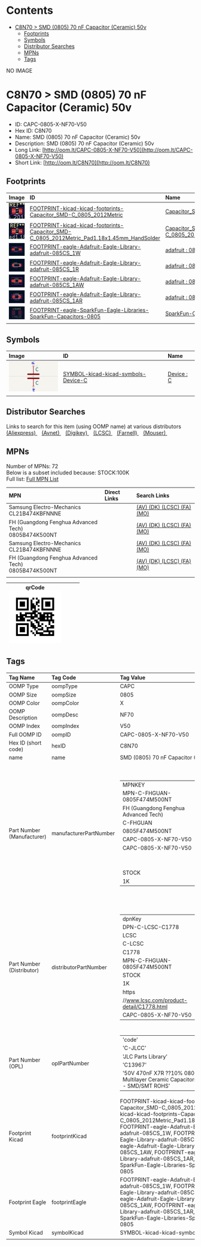 



Contents
========

* [C8N70 > SMD (0805) 70 nF Capacitor (Ceramic) 50v](#c8n70--smd-0805-70-nf-capacitor-ceramic-50v)
	* [Footprints](#footprints)
	* [Symbols](#symbols)
	* [Distributor Searches](#distributor-searches)
	* [MPNs](#mpns)
	* [Tags](#tags)
  
NO IMAGE  
# C8N70 > SMD (0805) 70 nF Capacitor (Ceramic) 50v

- ID: CAPC-0805-X-NF70-V50
- Hex ID: C8N70
- Name: SMD (0805) 70 nF Capacitor (Ceramic) 50v
- Description: SMD (0805) 70 nF Capacitor (Ceramic) 50v
- Long Link: [http://oom.lt/CAPC-0805-X-NF70-V50](http://oom.lt/CAPC-0805-X-NF70-V50)
- Short Link: [http://oom.lt/C8N70](http://oom.lt/C8N70)

## Footprints
  

|Image|ID|Name|
| :--- | :--- | :--- |
|[![](https://raw.githubusercontent.com/oomlout/oomlout_OOMP_eda_V2/main/FOOTPRINT/kicad/kicad-footprints/Capacitor_SMD/C_0805_2012Metric/image_140.png)](https://github.com/oomlout/oomlout_OOMP_eda_V2/tree/main/FOOTPRINT/kicad/kicad-footprints/Capacitor_SMD/C_0805_2012Metric/)|[FOOTPRINT-kicad-kicad-footprints-Capacitor_SMD-C_0805_2012Metric](https://github.com/oomlout/oomlout_OOMP_eda_V2/tree/main/FOOTPRINT/kicad/kicad-footprints/Capacitor_SMD/C_0805_2012Metric/)|[Capacitor_SMD : C_0805_2012Metric](https://github.com/oomlout/oomlout_OOMP_eda_V2/tree/main/FOOTPRINT/kicad/kicad-footprints/Capacitor_SMD/C_0805_2012Metric/)|
|[![](https://raw.githubusercontent.com/oomlout/oomlout_OOMP_eda_V2/main/FOOTPRINT/kicad/kicad-footprints/Capacitor_SMD/C_0805_2012Metric_Pad1.18x1.45mm_HandSolder/image_140.png)](https://github.com/oomlout/oomlout_OOMP_eda_V2/tree/main/FOOTPRINT/kicad/kicad-footprints/Capacitor_SMD/C_0805_2012Metric_Pad1.18x1.45mm_HandSolder/)|[FOOTPRINT-kicad-kicad-footprints-Capacitor_SMD-C_0805_2012Metric_Pad1.18x1.45mm_HandSolder](https://github.com/oomlout/oomlout_OOMP_eda_V2/tree/main/FOOTPRINT/kicad/kicad-footprints/Capacitor_SMD/C_0805_2012Metric_Pad1.18x1.45mm_HandSolder/)|[Capacitor_SMD : C_0805_2012Metric_Pad1.18x1.45mm_HandSolder](https://github.com/oomlout/oomlout_OOMP_eda_V2/tree/main/FOOTPRINT/kicad/kicad-footprints/Capacitor_SMD/C_0805_2012Metric_Pad1.18x1.45mm_HandSolder/)|
|[![](https://raw.githubusercontent.com/oomlout/oomlout_OOMP_eda_V2/main/FOOTPRINT/eagle/Adafruit-Eagle-Library/adafruit/085CS_1W/image_140.png)](https://github.com/oomlout/oomlout_OOMP_eda_V2/tree/main/FOOTPRINT/eagle/Adafruit-Eagle-Library/adafruit/085CS_1W/)|[FOOTPRINT-eagle-Adafruit-Eagle-Library-adafruit-085CS_1W](https://github.com/oomlout/oomlout_OOMP_eda_V2/tree/main/FOOTPRINT/eagle/Adafruit-Eagle-Library/adafruit/085CS_1W/)|[adafruit : 085CS_1W](https://github.com/oomlout/oomlout_OOMP_eda_V2/tree/main/FOOTPRINT/eagle/Adafruit-Eagle-Library/adafruit/085CS_1W/)|
|[![](https://raw.githubusercontent.com/oomlout/oomlout_OOMP_eda_V2/main/FOOTPRINT/eagle/Adafruit-Eagle-Library/adafruit/085CS_1R/image_140.png)](https://github.com/oomlout/oomlout_OOMP_eda_V2/tree/main/FOOTPRINT/eagle/Adafruit-Eagle-Library/adafruit/085CS_1R/)|[FOOTPRINT-eagle-Adafruit-Eagle-Library-adafruit-085CS_1R](https://github.com/oomlout/oomlout_OOMP_eda_V2/tree/main/FOOTPRINT/eagle/Adafruit-Eagle-Library/adafruit/085CS_1R/)|[adafruit : 085CS_1R](https://github.com/oomlout/oomlout_OOMP_eda_V2/tree/main/FOOTPRINT/eagle/Adafruit-Eagle-Library/adafruit/085CS_1R/)|
|[![](https://raw.githubusercontent.com/oomlout/oomlout_OOMP_eda_V2/main/FOOTPRINT/eagle/Adafruit-Eagle-Library/adafruit/085CS_1AW/image_140.png)](https://github.com/oomlout/oomlout_OOMP_eda_V2/tree/main/FOOTPRINT/eagle/Adafruit-Eagle-Library/adafruit/085CS_1AW/)|[FOOTPRINT-eagle-Adafruit-Eagle-Library-adafruit-085CS_1AW](https://github.com/oomlout/oomlout_OOMP_eda_V2/tree/main/FOOTPRINT/eagle/Adafruit-Eagle-Library/adafruit/085CS_1AW/)|[adafruit : 085CS_1AW](https://github.com/oomlout/oomlout_OOMP_eda_V2/tree/main/FOOTPRINT/eagle/Adafruit-Eagle-Library/adafruit/085CS_1AW/)|
|[![](https://raw.githubusercontent.com/oomlout/oomlout_OOMP_eda_V2/main/FOOTPRINT/eagle/Adafruit-Eagle-Library/adafruit/085CS_1AR/image_140.png)](https://github.com/oomlout/oomlout_OOMP_eda_V2/tree/main/FOOTPRINT/eagle/Adafruit-Eagle-Library/adafruit/085CS_1AR/)|[FOOTPRINT-eagle-Adafruit-Eagle-Library-adafruit-085CS_1AR](https://github.com/oomlout/oomlout_OOMP_eda_V2/tree/main/FOOTPRINT/eagle/Adafruit-Eagle-Library/adafruit/085CS_1AR/)|[adafruit : 085CS_1AR](https://github.com/oomlout/oomlout_OOMP_eda_V2/tree/main/FOOTPRINT/eagle/Adafruit-Eagle-Library/adafruit/085CS_1AR/)|
|[![](https://raw.githubusercontent.com/oomlout/oomlout_OOMP_eda_V2/main/FOOTPRINT/eagle/SparkFun-Eagle-Libraries/SparkFun-Capacitors/0805/image_140.png)](https://github.com/oomlout/oomlout_OOMP_eda_V2/tree/main/FOOTPRINT/eagle/SparkFun-Eagle-Libraries/SparkFun-Capacitors/0805/)|[FOOTPRINT-eagle-SparkFun-Eagle-Libraries-SparkFun-Capacitors-0805](https://github.com/oomlout/oomlout_OOMP_eda_V2/tree/main/FOOTPRINT/eagle/SparkFun-Eagle-Libraries/SparkFun-Capacitors/0805/)|[SparkFun-Capacitors : 0805](https://github.com/oomlout/oomlout_OOMP_eda_V2/tree/main/FOOTPRINT/eagle/SparkFun-Eagle-Libraries/SparkFun-Capacitors/0805/)|
||||

## Symbols
  

|Image|ID|Name|
| :--- | :--- | :--- |
|[![](https://raw.githubusercontent.com/oomlout/oomlout_OOMP_eda_V2/main/SYMBOL/kicad/kicad-symbols/Device/C/image_140.png)](https://github.com/oomlout/oomlout_OOMP_eda_V2/tree/main/SYMBOL/kicad/kicad-symbols/Device/C/)|[SYMBOL-kicad-kicad-symbols-Device-C](https://github.com/oomlout/oomlout_OOMP_eda_V2/tree/main/SYMBOL/kicad/kicad-symbols/Device/C/)|[Device : C](https://github.com/oomlout/oomlout_OOMP_eda_V2/tree/main/SYMBOL/kicad/kicad-symbols/Device/C/)|
||||

## Distributor Searches
  
Links to search for this item (using OOMP name) at various distributors  
[(Aliexpress) ](https://www.aliexpress.com/wholesale?SearchText=1117SMD+0805+70+nF+Capacitor+Ceramic+50v)&nbsp;&nbsp;&nbsp;[(Avnet) ](https://www.avnet.com/shop/us/search/SMD+0805+70+nF+Capacitor+Ceramic+50v)&nbsp;&nbsp;&nbsp;[(Digikey) ](https://www.digikey.co.uk/en/products/result?s=SMD+0805+70+nF+Capacitor+Ceramic+50v)&nbsp;&nbsp;&nbsp;[(LCSC) ](https://www.lcsc.com/search?q=SMD+0805+70+nF+Capacitor+Ceramic+50v)&nbsp;&nbsp;&nbsp;[(Farnell) ](https://uk.farnell.com/search?st=SMD+0805+70+nF+Capacitor+Ceramic+50v)&nbsp;&nbsp;&nbsp;[(Mouser) ](https://www.mouser.com/c/?q=SMD+0805+70+nF+Capacitor+Ceramic+50v)&nbsp;&nbsp;&nbsp;
## MPNs
  
Number of MPNs: 72<br>Below is a subset included because: STOCK:100K <br>Full list: [Full MPN List](MPNLIST.md)  

|MPN|Direct Links|Search Links|
| :--- | :--- | :--- |
|Samsung Electro-Mechanics<br>CL21B474KBFNNNE||[(AV) ](https://www.avnet.com/shop/us/search/CL21B474KBFNNNE)[(DK) ](https://www.digikey.co.uk/products/en?keywords=CL21B474KBFNNNE)[(LCSC) ](https://www.lcsc.com/search?q=CL21B474KBFNNNE)[(FA) ](https://uk.farnell.com/search?st=CL21B474KBFNNNE)[(MO) ](https://www.mouser.com/c/?q=CL21B474KBFNNNE)|
|FH (Guangdong Fenghua Advanced Tech)<br>0805B474K500NT||[(AV) ](https://www.avnet.com/shop/us/search/0805B474K500NT)[(DK) ](https://www.digikey.co.uk/products/en?keywords=0805B474K500NT)[(LCSC) ](https://www.lcsc.com/search?q=0805B474K500NT)[(FA) ](https://uk.farnell.com/search?st=0805B474K500NT)[(MO) ](https://www.mouser.com/c/?q=0805B474K500NT)|
|Samsung Electro-Mechanics<br>CL21B474KBFNNNE||[(AV) ](https://www.avnet.com/shop/us/search/CL21B474KBFNNNE)[(DK) ](https://www.digikey.co.uk/products/en?keywords=CL21B474KBFNNNE)[(LCSC) ](https://www.lcsc.com/search?q=CL21B474KBFNNNE)[(FA) ](https://uk.farnell.com/search?st=CL21B474KBFNNNE)[(MO) ](https://www.mouser.com/c/?q=CL21B474KBFNNNE)|
|FH (Guangdong Fenghua Advanced Tech)<br>0805B474K500NT||[(AV) ](https://www.avnet.com/shop/us/search/0805B474K500NT)[(DK) ](https://www.digikey.co.uk/products/en?keywords=0805B474K500NT)[(LCSC) ](https://www.lcsc.com/search?q=0805B474K500NT)[(FA) ](https://uk.farnell.com/search?st=0805B474K500NT)[(MO) ](https://www.mouser.com/c/?q=0805B474K500NT)|
||||
  

|qrCode<br>[![](https://raw.githubusercontent.com/oomlout/oomlout_OOMP_parts_V2/main/CAPC/0805/X/NF70/V50/qrCode_140.png)](https://github.com/oomlout/oomlout_OOMP_parts_V2/tree/main/CAPC/0805/X/NF70/V50/qrCode.png)||||
| :---: | :---: | :---: | :---: |

## Tags
  

|Tag Name|Tag Code|Tag Value|
| :--- | :--- | :--- |
|OOMP Type|oompType|CAPC|
|OOMP Size|oompSize|0805|
|OOMP Color|oompColor|X|
|OOMP Description|oompDesc|NF70|
|OOMP Index|oompIndex|V50|
|Full OOMP ID|oompID|CAPC-0805-X-NF70-V50|
|Hex ID (short code)|hexID|C8N70|
|name|name|SMD (0805) 70 nF Capacitor (Ceramic) 50v|
|Part Number (Manufacturer)|manufacturerPartNumber|<table><tr><td>MPNKEY</td></tr><tr><td> MPN-C-FHGUAN-0805F474M500NT</td><td> MANUFACTURER</td></tr><tr><td> FH (Guangdong Fenghua Advanced Tech)</td><td> MANUCODE</td></tr><tr><td> C-FHGUAN</td><td> MPN</td></tr><tr><td> 0805F474M500NT</td><td> OOMPIDPARTIAL</td></tr><tr><td> CAPC-0805-X-NF70-V50</td><td> OOMPID</td></tr><tr><td> CAPC-0805-X-NF70-V50</td><td> LINK</td></tr><tr><td> </td><td> DESCRIPTION</td></tr><tr><td> </td><td> TAGS</td></tr><tr><td> STOCK</td></tr><tr><td>1K</td></tr></table></td><td> <table><tr><td>MPNKEY</td></tr><tr><td> MPN-C-SAMSUN-CL21B474KBFNNNE</td><td> MANUFACTURER</td></tr><tr><td> Samsung Electro-Mechanics</td><td> MANUCODE</td></tr><tr><td> C-SAMSUN</td><td> MPN</td></tr><tr><td> CL21B474KBFNNNE</td><td> OOMPIDPARTIAL</td></tr><tr><td> CAPC-0805-X-NF70-V50</td><td> OOMPID</td></tr><tr><td> CAPC-0805-X-NF70-V50</td><td> LINK</td></tr><tr><td> </td><td> DESCRIPTION</td></tr><tr><td> </td><td> TAGS</td></tr><tr><td> STOCK</td></tr><tr><td>100K</td></tr></table></td><td> <table><tr><td>MPNKEY</td></tr><tr><td> MPN-C-FHGUAN-0805B474K500NT</td><td> MANUFACTURER</td></tr><tr><td> FH (Guangdong Fenghua Advanced Tech)</td><td> MANUCODE</td></tr><tr><td> C-FHGUAN</td><td> MPN</td></tr><tr><td> 0805B474K500NT</td><td> OOMPIDPARTIAL</td></tr><tr><td> CAPC-0805-X-NF70-V50</td><td> OOMPID</td></tr><tr><td> CAPC-0805-X-NF70-V50</td><td> LINK</td></tr><tr><td> </td><td> DESCRIPTION</td></tr><tr><td> </td><td> TAGS</td></tr><tr><td> STOCK</td></tr><tr><td>100K</td></tr></table></td><td> <table><tr><td>MPNKEY</td></tr><tr><td> MPN-C-MURATA-GRM21BR71H474KA88L</td><td> MANUFACTURER</td></tr><tr><td> Murata Electronics</td><td> MANUCODE</td></tr><tr><td> C-MURATA</td><td> MPN</td></tr><tr><td> GRM21BR71H474KA88L</td><td> OOMPIDPARTIAL</td></tr><tr><td> CAPC-0805-X-NF70-V50</td><td> OOMPID</td></tr><tr><td> CAPC-0805-X-NF70-V50</td><td> LINK</td></tr><tr><td> </td><td> DESCRIPTION</td></tr><tr><td> </td><td> TAGS</td></tr><tr><td> STOCK</td></tr><tr><td>1K</td></tr></table></td><td> <table><tr><td>MPNKEY</td></tr><tr><td> MPN-C-TAIYOY-UMK212BJ474KG-T</td><td> MANUFACTURER</td></tr><tr><td> Taiyo Yuden</td><td> MANUCODE</td></tr><tr><td> C-TAIYOY</td><td> MPN</td></tr><tr><td> UMK212BJ474KG-T</td><td> OOMPIDPARTIAL</td></tr><tr><td> CAPC-0805-X-NF70-V50</td><td> OOMPID</td></tr><tr><td> CAPC-0805-X-NF70-V50</td><td> LINK</td></tr><tr><td> </td><td> DESCRIPTION</td></tr><tr><td> </td><td> TAGS</td></tr><tr><td> STOCK</td></tr><tr><td>1K</td></tr></table></td><td> <table><tr><td>MPNKEY</td></tr><tr><td> MPN-C-YAGEO-CC0805KKX7R9BB474</td><td> MANUFACTURER</td></tr><tr><td> YAGEO</td><td> MANUCODE</td></tr><tr><td> C-YAGEO</td><td> MPN</td></tr><tr><td> CC0805KKX7R9BB474</td><td> OOMPIDPARTIAL</td></tr><tr><td> CAPC-0805-X-NF70-V50</td><td> OOMPID</td></tr><tr><td> CAPC-0805-X-NF70-V50</td><td> LINK</td></tr><tr><td> </td><td> DESCRIPTION</td></tr><tr><td> </td><td> TAGS</td></tr><tr><td> STOCK</td></tr><tr><td>10K</td></tr></table></td><td> <table><tr><td>MPNKEY</td></tr><tr><td> MPN-C-YAGEO-CC0805KKX7R9BB274</td><td> MANUFACTURER</td></tr><tr><td> YAGEO</td><td> MANUCODE</td></tr><tr><td> C-YAGEO</td><td> MPN</td></tr><tr><td> CC0805KKX7R9BB274</td><td> OOMPIDPARTIAL</td></tr><tr><td> CAPC-0805-X-NF70-V50</td><td> OOMPID</td></tr><tr><td> CAPC-0805-X-NF70-V50</td><td> LINK</td></tr><tr><td> </td><td> DESCRIPTION</td></tr><tr><td> </td><td> TAGS</td></tr><tr><td> </td></tr></table></td><td> <table><tr><td>MPNKEY</td></tr><tr><td> MPN-C-KEMET-C0805C474K5RACAUTO</td><td> MANUFACTURER</td></tr><tr><td> KEMET</td><td> MANUCODE</td></tr><tr><td> C-KEMET</td><td> MPN</td></tr><tr><td> C0805C474K5RACAUTO</td><td> OOMPIDPARTIAL</td></tr><tr><td> CAPC-0805-X-NF70-V50</td><td> OOMPID</td></tr><tr><td> CAPC-0805-X-NF70-V50</td><td> LINK</td></tr><tr><td> </td><td> DESCRIPTION</td></tr><tr><td> </td><td> TAGS</td></tr><tr><td> STOCK</td></tr><tr><td>1K</td></tr></table></td><td> <table><tr><td>MPNKEY</td></tr><tr><td> MPN-C-SAMSUN-CL21F474ZBFNNNE</td><td> MANUFACTURER</td></tr><tr><td> Samsung Electro-Mechanics</td><td> MANUCODE</td></tr><tr><td> C-SAMSUN</td><td> MPN</td></tr><tr><td> CL21F474ZBFNNNE</td><td> OOMPIDPARTIAL</td></tr><tr><td> CAPC-0805-X-NF70-V50</td><td> OOMPID</td></tr><tr><td> CAPC-0805-X-NF70-V50</td><td> LINK</td></tr><tr><td> </td><td> DESCRIPTION</td></tr><tr><td> </td><td> TAGS</td></tr><tr><td> </td></tr></table></td><td> <table><tr><td>MPNKEY</td></tr><tr><td> MPN-C-MURATA-GCM21BR71H474KA55L</td><td> MANUFACTURER</td></tr><tr><td> Murata Electronics</td><td> MANUCODE</td></tr><tr><td> C-MURATA</td><td> MPN</td></tr><tr><td> GCM21BR71H474KA55L</td><td> OOMPIDPARTIAL</td></tr><tr><td> CAPC-0805-X-NF70-V50</td><td> OOMPID</td></tr><tr><td> CAPC-0805-X-NF70-V50</td><td> LINK</td></tr><tr><td> </td><td> DESCRIPTION</td></tr><tr><td> </td><td> TAGS</td></tr><tr><td> STOCK</td></tr><tr><td>1K</td></tr></table></td><td> <table><tr><td>MPNKEY</td></tr><tr><td> MPN-C-MURATA-GCM21BR71H474MA55L</td><td> MANUFACTURER</td></tr><tr><td> Murata Electronics</td><td> MANUCODE</td></tr><tr><td> C-MURATA</td><td> MPN</td></tr><tr><td> GCM21BR71H474MA55L</td><td> OOMPIDPARTIAL</td></tr><tr><td> CAPC-0805-X-NF70-V50</td><td> OOMPID</td></tr><tr><td> CAPC-0805-X-NF70-V50</td><td> LINK</td></tr><tr><td> </td><td> DESCRIPTION</td></tr><tr><td> </td><td> TAGS</td></tr><tr><td> STOCK</td></tr><tr><td>1K</td></tr></table></td><td> <table><tr><td>MPNKEY</td></tr><tr><td> MPN-C-WALSIN-0805F474Z500CT</td><td> MANUFACTURER</td></tr><tr><td> Walsin Tech Corp</td><td> MANUCODE</td></tr><tr><td> C-WALSIN</td><td> MPN</td></tr><tr><td> 0805F474Z500CT</td><td> OOMPIDPARTIAL</td></tr><tr><td> CAPC-0805-X-NF70-V50</td><td> OOMPID</td></tr><tr><td> CAPC-0805-X-NF70-V50</td><td> LINK</td></tr><tr><td> </td><td> DESCRIPTION</td></tr><tr><td> </td><td> TAGS</td></tr><tr><td> STOCK</td></tr><tr><td>1K</td></tr></table></td><td> <table><tr><td>MPNKEY</td></tr><tr><td> MPN-C-YAGEO-CC0805ZRY5V9BB474</td><td> MANUFACTURER</td></tr><tr><td> YAGEO</td><td> MANUCODE</td></tr><tr><td> C-YAGEO</td><td> MPN</td></tr><tr><td> CC0805ZRY5V9BB474</td><td> OOMPIDPARTIAL</td></tr><tr><td> CAPC-0805-X-NF70-V50</td><td> OOMPID</td></tr><tr><td> CAPC-0805-X-NF70-V50</td><td> LINK</td></tr><tr><td> </td><td> DESCRIPTION</td></tr><tr><td> </td><td> TAGS</td></tr><tr><td> STOCK</td></tr><tr><td>1K</td></tr></table></td><td> <table><tr><td>MPNKEY</td></tr><tr><td> MPN-C-WALSIN-0805B474K500CT</td><td> MANUFACTURER</td></tr><tr><td> Walsin Tech Corp</td><td> MANUCODE</td></tr><tr><td> C-WALSIN</td><td> MPN</td></tr><tr><td> 0805B474K500CT</td><td> OOMPIDPARTIAL</td></tr><tr><td> CAPC-0805-X-NF70-V50</td><td> OOMPID</td></tr><tr><td> CAPC-0805-X-NF70-V50</td><td> LINK</td></tr><tr><td> </td><td> DESCRIPTION</td></tr><tr><td> </td><td> TAGS</td></tr><tr><td> STOCK</td></tr><tr><td>1K</td></tr></table></td><td> <table><tr><td>MPNKEY</td></tr><tr><td> MPN-C-IHHECH-C0805X474K050T</td><td> MANUFACTURER</td></tr><tr><td> IHHEC(HOLY STONE ENTERPRISE CO.</td><td> LTD)</td><td> MANUCODE</td></tr><tr><td> C-IHHECH</td><td> MPN</td></tr><tr><td> C0805X474K050T</td><td> OOMPIDPARTIAL</td></tr><tr><td> CAPC-0805-X-NF70-V50</td><td> OOMPID</td></tr><tr><td> CAPC-0805-X-NF70-V50</td><td> LINK</td></tr><tr><td> </td><td> DESCRIPTION</td></tr><tr><td> </td><td> TAGS</td></tr><tr><td> STOCK</td></tr><tr><td>1K</td></tr></table></td><td> <table><tr><td>MPNKEY</td></tr><tr><td> MPN-C-TDK-CGA4J3X7R1H474KT0Y0N</td><td> MANUFACTURER</td></tr><tr><td> TDK</td><td> MANUCODE</td></tr><tr><td> C-TDK</td><td> MPN</td></tr><tr><td> CGA4J3X7R1H474KT0Y0N</td><td> OOMPIDPARTIAL</td></tr><tr><td> CAPC-0805-X-NF70-V50</td><td> OOMPID</td></tr><tr><td> CAPC-0805-X-NF70-V50</td><td> LINK</td></tr><tr><td> </td><td> DESCRIPTION</td></tr><tr><td> </td><td> TAGS</td></tr><tr><td> </td></tr></table></td><td> <table><tr><td>MPNKEY</td></tr><tr><td> MPN-C-SAMSUN-CL21B474KBFVPNE</td><td> MANUFACTURER</td></tr><tr><td> Samsung Electro-Mechanics</td><td> MANUCODE</td></tr><tr><td> C-SAMSUN</td><td> MPN</td></tr><tr><td> CL21B474KBFVPNE</td><td> OOMPIDPARTIAL</td></tr><tr><td> CAPC-0805-X-NF70-V50</td><td> OOMPID</td></tr><tr><td> CAPC-0805-X-NF70-V50</td><td> LINK</td></tr><tr><td> </td><td> DESCRIPTION</td></tr><tr><td> </td><td> TAGS</td></tr><tr><td> STOCK</td></tr><tr><td>1K</td></tr></table></td><td> <table><tr><td>MPNKEY</td></tr><tr><td> MPN-C-CCTC-TCC0805X7R274K500DT</td><td> MANUFACTURER</td></tr><tr><td> CCTC</td><td> MANUCODE</td></tr><tr><td> C-CCTC</td><td> MPN</td></tr><tr><td> TCC0805X7R274K500DT</td><td> OOMPIDPARTIAL</td></tr><tr><td> CAPC-0805-X-NF70-V50</td><td> OOMPID</td></tr><tr><td> CAPC-0805-X-NF70-V50</td><td> LINK</td></tr><tr><td> </td><td> DESCRIPTION</td></tr><tr><td> </td><td> TAGS</td></tr><tr><td> </td></tr></table></td><td> <table><tr><td>MPNKEY</td></tr><tr><td> MPN-C-CCTC-TCC0805X7R474J500DT</td><td> MANUFACTURER</td></tr><tr><td> CCTC</td><td> MANUCODE</td></tr><tr><td> C-CCTC</td><td> MPN</td></tr><tr><td> TCC0805X7R474J500DT</td><td> OOMPIDPARTIAL</td></tr><tr><td> CAPC-0805-X-NF70-V50</td><td> OOMPID</td></tr><tr><td> CAPC-0805-X-NF70-V50</td><td> LINK</td></tr><tr><td> </td><td> DESCRIPTION</td></tr><tr><td> </td><td> TAGS</td></tr><tr><td> </td></tr></table></td><td> <table><tr><td>MPNKEY</td></tr><tr><td> MPN-C-CCTC-TCC0805X7R474J500FT</td><td> MANUFACTURER</td></tr><tr><td> CCTC</td><td> MANUCODE</td></tr><tr><td> C-CCTC</td><td> MPN</td></tr><tr><td> TCC0805X7R474J500FT</td><td> OOMPIDPARTIAL</td></tr><tr><td> CAPC-0805-X-NF70-V50</td><td> OOMPID</td></tr><tr><td> CAPC-0805-X-NF70-V50</td><td> LINK</td></tr><tr><td> </td><td> DESCRIPTION</td></tr><tr><td> </td><td> TAGS</td></tr><tr><td> </td></tr></table></td><td> <table><tr><td>MPNKEY</td></tr><tr><td> MPN-C-CCTC-TCC0805X7R474K500DT</td><td> MANUFACTURER</td></tr><tr><td> CCTC</td><td> MANUCODE</td></tr><tr><td> C-CCTC</td><td> MPN</td></tr><tr><td> TCC0805X7R474K500DT</td><td> OOMPIDPARTIAL</td></tr><tr><td> CAPC-0805-X-NF70-V50</td><td> OOMPID</td></tr><tr><td> CAPC-0805-X-NF70-V50</td><td> LINK</td></tr><tr><td> </td><td> DESCRIPTION</td></tr><tr><td> </td><td> TAGS</td></tr><tr><td> STOCK</td></tr><tr><td>1K</td></tr></table></td><td> <table><tr><td>MPNKEY</td></tr><tr><td> MPN-C-CCTC-TCC0805X7R474K500FT</td><td> MANUFACTURER</td></tr><tr><td> CCTC</td><td> MANUCODE</td></tr><tr><td> C-CCTC</td><td> MPN</td></tr><tr><td> TCC0805X7R474K500FT</td><td> OOMPIDPARTIAL</td></tr><tr><td> CAPC-0805-X-NF70-V50</td><td> OOMPID</td></tr><tr><td> CAPC-0805-X-NF70-V50</td><td> LINK</td></tr><tr><td> </td><td> DESCRIPTION</td></tr><tr><td> </td><td> TAGS</td></tr><tr><td> STOCK</td></tr><tr><td>1K</td></tr></table></td><td> <table><tr><td>MPNKEY</td></tr><tr><td> MPN-C-CCTC-TCC0805Y5V474M500DT</td><td> MANUFACTURER</td></tr><tr><td> CCTC</td><td> MANUCODE</td></tr><tr><td> C-CCTC</td><td> MPN</td></tr><tr><td> TCC0805Y5V474M500DT</td><td> OOMPIDPARTIAL</td></tr><tr><td> CAPC-0805-X-NF70-V50</td><td> OOMPID</td></tr><tr><td> CAPC-0805-X-NF70-V50</td><td> LINK</td></tr><tr><td> </td><td> DESCRIPTION</td></tr><tr><td> </td><td> TAGS</td></tr><tr><td> </td></tr></table></td><td> <table><tr><td>MPNKEY</td></tr><tr><td> MPN-C-SAMSUN-CL21B474KBF4PNE</td><td> MANUFACTURER</td></tr><tr><td> Samsung Electro-Mechanics</td><td> MANUCODE</td></tr><tr><td> C-SAMSUN</td><td> MPN</td></tr><tr><td> CL21B474KBF4PNE</td><td> OOMPIDPARTIAL</td></tr><tr><td> CAPC-0805-X-NF70-V50</td><td> OOMPID</td></tr><tr><td> CAPC-0805-X-NF70-V50</td><td> LINK</td></tr><tr><td> </td><td> DESCRIPTION</td></tr><tr><td> </td><td> TAGS</td></tr><tr><td> </td></tr></table></td><td> <table><tr><td>MPNKEY</td></tr><tr><td> MPN-C-TDK-CGA4J3X7R1H474KT0Y0S</td><td> MANUFACTURER</td></tr><tr><td> TDK</td><td> MANUCODE</td></tr><tr><td> C-TDK</td><td> MPN</td></tr><tr><td> CGA4J3X7R1H474KT0Y0S</td><td> OOMPIDPARTIAL</td></tr><tr><td> CAPC-0805-X-NF70-V50</td><td> OOMPID</td></tr><tr><td> CAPC-0805-X-NF70-V50</td><td> LINK</td></tr><tr><td> </td><td> DESCRIPTION</td></tr><tr><td> </td><td> TAGS</td></tr><tr><td> STOCK</td></tr><tr><td>1K</td></tr></table></td><td> <table><tr><td>MPNKEY</td></tr><tr><td> MPN-C-MURATA-GCJ21BR71H474KA12L</td><td> MANUFACTURER</td></tr><tr><td> Murata Electronics</td><td> MANUCODE</td></tr><tr><td> C-MURATA</td><td> MPN</td></tr><tr><td> GCJ21BR71H474KA12L</td><td> OOMPIDPARTIAL</td></tr><tr><td> CAPC-0805-X-NF70-V50</td><td> OOMPID</td></tr><tr><td> CAPC-0805-X-NF70-V50</td><td> LINK</td></tr><tr><td> </td><td> DESCRIPTION</td></tr><tr><td> </td><td> TAGS</td></tr><tr><td> </td></tr></table></td><td> <table><tr><td>MPNKEY</td></tr><tr><td> MPN-C-MURATA-GRM21BR71H474KA88K</td><td> MANUFACTURER</td></tr><tr><td> Murata Electronics</td><td> MANUCODE</td></tr><tr><td> C-MURATA</td><td> MPN</td></tr><tr><td> GRM21BR71H474KA88K</td><td> OOMPIDPARTIAL</td></tr><tr><td> CAPC-0805-X-NF70-V50</td><td> OOMPID</td></tr><tr><td> CAPC-0805-X-NF70-V50</td><td> LINK</td></tr><tr><td> </td><td> DESCRIPTION</td></tr><tr><td> </td><td> TAGS</td></tr><tr><td> </td></tr></table></td><td> <table><tr><td>MPNKEY</td></tr><tr><td> MPN-C-YAGEO-CC0805JKX7R9BB474</td><td> MANUFACTURER</td></tr><tr><td> YAGEO</td><td> MANUCODE</td></tr><tr><td> C-YAGEO</td><td> MPN</td></tr><tr><td> CC0805JKX7R9BB474</td><td> OOMPIDPARTIAL</td></tr><tr><td> CAPC-0805-X-NF70-V50</td><td> OOMPID</td></tr><tr><td> CAPC-0805-X-NF70-V50</td><td> LINK</td></tr><tr><td> </td><td> DESCRIPTION</td></tr><tr><td> </td><td> TAGS</td></tr><tr><td> STOCK</td></tr><tr><td>1K</td></tr></table></td><td> <table><tr><td>MPNKEY</td></tr><tr><td> MPN-C-PSAPRO-FN21X474K500EIG</td><td> MANUFACTURER</td></tr><tr><td> PSA(Prosperity Dielectrics)</td><td> MANUCODE</td></tr><tr><td> C-PSAPRO</td><td> MPN</td></tr><tr><td> FN21X474K500EIG</td><td> OOMPIDPARTIAL</td></tr><tr><td> CAPC-0805-X-NF70-V50</td><td> OOMPID</td></tr><tr><td> CAPC-0805-X-NF70-V50</td><td> LINK</td></tr><tr><td> </td><td> DESCRIPTION</td></tr><tr><td> </td><td> TAGS</td></tr><tr><td> </td></tr></table></td><td> <table><tr><td>MPNKEY</td></tr><tr><td> MPN-C-KYOCER-08055C474KAZ2A</td><td> MANUFACTURER</td></tr><tr><td> Kyocera AVX</td><td> MANUCODE</td></tr><tr><td> C-KYOCER</td><td> MPN</td></tr><tr><td> 08055C474KAZ2A</td><td> OOMPIDPARTIAL</td></tr><tr><td> CAPC-0805-X-NF70-V50</td><td> OOMPID</td></tr><tr><td> CAPC-0805-X-NF70-V50</td><td> LINK</td></tr><tr><td> </td><td> DESCRIPTION</td></tr><tr><td> </td><td> TAGS</td></tr><tr><td> </td></tr></table></td><td> <table><tr><td>MPNKEY</td></tr><tr><td> MPN-C-KEMET-C0805C474K5RACAUTO7210</td><td> MANUFACTURER</td></tr><tr><td> KEMET</td><td> MANUCODE</td></tr><tr><td> C-KEMET</td><td> MPN</td></tr><tr><td> C0805C474K5RACAUTO7210</td><td> OOMPIDPARTIAL</td></tr><tr><td> CAPC-0805-X-NF70-V50</td><td> OOMPID</td></tr><tr><td> CAPC-0805-X-NF70-V50</td><td> LINK</td></tr><tr><td> </td><td> DESCRIPTION</td></tr><tr><td> </td><td> TAGS</td></tr><tr><td> </td></tr></table></td><td> <table><tr><td>MPNKEY</td></tr><tr><td> MPN-C-TAIYOY-UMK212C7474KGHTE</td><td> MANUFACTURER</td></tr><tr><td> Taiyo Yuden</td><td> MANUCODE</td></tr><tr><td> C-TAIYOY</td><td> MPN</td></tr><tr><td> UMK212C7474KGHTE</td><td> OOMPIDPARTIAL</td></tr><tr><td> CAPC-0805-X-NF70-V50</td><td> OOMPID</td></tr><tr><td> CAPC-0805-X-NF70-V50</td><td> LINK</td></tr><tr><td> </td><td> DESCRIPTION</td></tr><tr><td> </td><td> TAGS</td></tr><tr><td> STOCK</td></tr><tr><td>1K</td></tr></table></td><td> <table><tr><td>MPNKEY</td></tr><tr><td> MPN-C-YAGEO-AC0805KKX7R9BB474</td><td> MANUFACTURER</td></tr><tr><td> YAGEO</td><td> MANUCODE</td></tr><tr><td> C-YAGEO</td><td> MPN</td></tr><tr><td> AC0805KKX7R9BB474</td><td> OOMPIDPARTIAL</td></tr><tr><td> CAPC-0805-X-NF70-V50</td><td> OOMPID</td></tr><tr><td> CAPC-0805-X-NF70-V50</td><td> LINK</td></tr><tr><td> </td><td> DESCRIPTION</td></tr><tr><td> </td><td> TAGS</td></tr><tr><td> </td></tr></table></td><td> <table><tr><td>MPNKEY</td></tr><tr><td> MPN-C-FHGUAN-0805B274K500NT</td><td> MANUFACTURER</td></tr><tr><td> FH (Guangdong Fenghua Advanced Tech)</td><td> MANUCODE</td></tr><tr><td> C-FHGUAN</td><td> MPN</td></tr><tr><td> 0805B274K500NT</td><td> OOMPIDPARTIAL</td></tr><tr><td> CAPC-0805-X-NF70-V50</td><td> OOMPID</td></tr><tr><td> CAPC-0805-X-NF70-V50</td><td> LINK</td></tr><tr><td> </td><td> DESCRIPTION</td></tr><tr><td> </td><td> TAGS</td></tr><tr><td> </td></tr></table></td><td> <table><tr><td>MPNKEY</td></tr><tr><td> MPN-C-KEMET-C0805C474K5REC7800</td><td> MANUFACTURER</td></tr><tr><td> KEMET</td><td> MANUCODE</td></tr><tr><td> C-KEMET</td><td> MPN</td></tr><tr><td> C0805C474K5REC7800</td><td> OOMPIDPARTIAL</td></tr><tr><td> CAPC-0805-X-NF70-V50</td><td> OOMPID</td></tr><tr><td> CAPC-0805-X-NF70-V50</td><td> LINK</td></tr><tr><td> </td><td> DESCRIPTION</td></tr><tr><td> </td><td> TAGS</td></tr><tr><td> </td></tr></table></td><td> <table><tr><td>MPNKEY</td></tr><tr><td> MPN-C-KEMET-C0805C474K5RALTU</td><td> MANUFACTURER</td></tr><tr><td> KEMET</td><td> MANUCODE</td></tr><tr><td> C-KEMET</td><td> MPN</td></tr><tr><td> C0805C474K5RALTU</td><td> OOMPIDPARTIAL</td></tr><tr><td> CAPC-0805-X-NF70-V50</td><td> OOMPID</td></tr><tr><td> CAPC-0805-X-NF70-V50</td><td> LINK</td></tr><tr><td> </td><td> DESCRIPTION</td></tr><tr><td> </td><td> TAGS</td></tr><tr><td> </td></tr></table></td><td> <table><tr><td>MPNKEY</td></tr><tr><td> MPN-C-FHGUAN-0805F474M500NT</td><td> MANUFACTURER</td></tr><tr><td> FH (Guangdong Fenghua Advanced Tech)</td><td> MANUCODE</td></tr><tr><td> C-FHGUAN</td><td> MPN</td></tr><tr><td> 0805F474M500NT</td><td> OOMPIDPARTIAL</td></tr><tr><td> CAPC-0805-X-NF70-V50</td><td> OOMPID</td></tr><tr><td> CAPC-0805-X-NF70-V50</td><td> LINK</td></tr><tr><td> </td><td> DESCRIPTION</td></tr><tr><td> </td><td> TAGS</td></tr><tr><td> STOCK</td></tr><tr><td>1K</td></tr></table></td><td> <table><tr><td>MPNKEY</td></tr><tr><td> MPN-C-SAMSUN-CL21B474KBFNNNE</td><td> MANUFACTURER</td></tr><tr><td> Samsung Electro-Mechanics</td><td> MANUCODE</td></tr><tr><td> C-SAMSUN</td><td> MPN</td></tr><tr><td> CL21B474KBFNNNE</td><td> OOMPIDPARTIAL</td></tr><tr><td> CAPC-0805-X-NF70-V50</td><td> OOMPID</td></tr><tr><td> CAPC-0805-X-NF70-V50</td><td> LINK</td></tr><tr><td> </td><td> DESCRIPTION</td></tr><tr><td> </td><td> TAGS</td></tr><tr><td> STOCK</td></tr><tr><td>100K</td></tr></table></td><td> <table><tr><td>MPNKEY</td></tr><tr><td> MPN-C-FHGUAN-0805B474K500NT</td><td> MANUFACTURER</td></tr><tr><td> FH (Guangdong Fenghua Advanced Tech)</td><td> MANUCODE</td></tr><tr><td> C-FHGUAN</td><td> MPN</td></tr><tr><td> 0805B474K500NT</td><td> OOMPIDPARTIAL</td></tr><tr><td> CAPC-0805-X-NF70-V50</td><td> OOMPID</td></tr><tr><td> CAPC-0805-X-NF70-V50</td><td> LINK</td></tr><tr><td> </td><td> DESCRIPTION</td></tr><tr><td> </td><td> TAGS</td></tr><tr><td> STOCK</td></tr><tr><td>100K</td></tr></table></td><td> <table><tr><td>MPNKEY</td></tr><tr><td> MPN-C-MURATA-GRM21BR71H474KA88L</td><td> MANUFACTURER</td></tr><tr><td> Murata Electronics</td><td> MANUCODE</td></tr><tr><td> C-MURATA</td><td> MPN</td></tr><tr><td> GRM21BR71H474KA88L</td><td> OOMPIDPARTIAL</td></tr><tr><td> CAPC-0805-X-NF70-V50</td><td> OOMPID</td></tr><tr><td> CAPC-0805-X-NF70-V50</td><td> LINK</td></tr><tr><td> </td><td> DESCRIPTION</td></tr><tr><td> </td><td> TAGS</td></tr><tr><td> STOCK</td></tr><tr><td>1K</td></tr></table></td><td> <table><tr><td>MPNKEY</td></tr><tr><td> MPN-C-TAIYOY-UMK212BJ474KG-T</td><td> MANUFACTURER</td></tr><tr><td> Taiyo Yuden</td><td> MANUCODE</td></tr><tr><td> C-TAIYOY</td><td> MPN</td></tr><tr><td> UMK212BJ474KG-T</td><td> OOMPIDPARTIAL</td></tr><tr><td> CAPC-0805-X-NF70-V50</td><td> OOMPID</td></tr><tr><td> CAPC-0805-X-NF70-V50</td><td> LINK</td></tr><tr><td> </td><td> DESCRIPTION</td></tr><tr><td> </td><td> TAGS</td></tr><tr><td> STOCK</td></tr><tr><td>1K</td></tr></table></td><td> <table><tr><td>MPNKEY</td></tr><tr><td> MPN-C-YAGEO-CC0805KKX7R9BB474</td><td> MANUFACTURER</td></tr><tr><td> YAGEO</td><td> MANUCODE</td></tr><tr><td> C-YAGEO</td><td> MPN</td></tr><tr><td> CC0805KKX7R9BB474</td><td> OOMPIDPARTIAL</td></tr><tr><td> CAPC-0805-X-NF70-V50</td><td> OOMPID</td></tr><tr><td> CAPC-0805-X-NF70-V50</td><td> LINK</td></tr><tr><td> </td><td> DESCRIPTION</td></tr><tr><td> </td><td> TAGS</td></tr><tr><td> STOCK</td></tr><tr><td>10K</td></tr></table></td><td> <table><tr><td>MPNKEY</td></tr><tr><td> MPN-C-YAGEO-CC0805KKX7R9BB274</td><td> MANUFACTURER</td></tr><tr><td> YAGEO</td><td> MANUCODE</td></tr><tr><td> C-YAGEO</td><td> MPN</td></tr><tr><td> CC0805KKX7R9BB274</td><td> OOMPIDPARTIAL</td></tr><tr><td> CAPC-0805-X-NF70-V50</td><td> OOMPID</td></tr><tr><td> CAPC-0805-X-NF70-V50</td><td> LINK</td></tr><tr><td> </td><td> DESCRIPTION</td></tr><tr><td> </td><td> TAGS</td></tr><tr><td> </td></tr></table></td><td> <table><tr><td>MPNKEY</td></tr><tr><td> MPN-C-KEMET-C0805C474K5RACAUTO</td><td> MANUFACTURER</td></tr><tr><td> KEMET</td><td> MANUCODE</td></tr><tr><td> C-KEMET</td><td> MPN</td></tr><tr><td> C0805C474K5RACAUTO</td><td> OOMPIDPARTIAL</td></tr><tr><td> CAPC-0805-X-NF70-V50</td><td> OOMPID</td></tr><tr><td> CAPC-0805-X-NF70-V50</td><td> LINK</td></tr><tr><td> </td><td> DESCRIPTION</td></tr><tr><td> </td><td> TAGS</td></tr><tr><td> STOCK</td></tr><tr><td>1K</td></tr></table></td><td> <table><tr><td>MPNKEY</td></tr><tr><td> MPN-C-SAMSUN-CL21F474ZBFNNNE</td><td> MANUFACTURER</td></tr><tr><td> Samsung Electro-Mechanics</td><td> MANUCODE</td></tr><tr><td> C-SAMSUN</td><td> MPN</td></tr><tr><td> CL21F474ZBFNNNE</td><td> OOMPIDPARTIAL</td></tr><tr><td> CAPC-0805-X-NF70-V50</td><td> OOMPID</td></tr><tr><td> CAPC-0805-X-NF70-V50</td><td> LINK</td></tr><tr><td> </td><td> DESCRIPTION</td></tr><tr><td> </td><td> TAGS</td></tr><tr><td> </td></tr></table></td><td> <table><tr><td>MPNKEY</td></tr><tr><td> MPN-C-MURATA-GCM21BR71H474KA55L</td><td> MANUFACTURER</td></tr><tr><td> Murata Electronics</td><td> MANUCODE</td></tr><tr><td> C-MURATA</td><td> MPN</td></tr><tr><td> GCM21BR71H474KA55L</td><td> OOMPIDPARTIAL</td></tr><tr><td> CAPC-0805-X-NF70-V50</td><td> OOMPID</td></tr><tr><td> CAPC-0805-X-NF70-V50</td><td> LINK</td></tr><tr><td> </td><td> DESCRIPTION</td></tr><tr><td> </td><td> TAGS</td></tr><tr><td> STOCK</td></tr><tr><td>1K</td></tr></table></td><td> <table><tr><td>MPNKEY</td></tr><tr><td> MPN-C-MURATA-GCM21BR71H474MA55L</td><td> MANUFACTURER</td></tr><tr><td> Murata Electronics</td><td> MANUCODE</td></tr><tr><td> C-MURATA</td><td> MPN</td></tr><tr><td> GCM21BR71H474MA55L</td><td> OOMPIDPARTIAL</td></tr><tr><td> CAPC-0805-X-NF70-V50</td><td> OOMPID</td></tr><tr><td> CAPC-0805-X-NF70-V50</td><td> LINK</td></tr><tr><td> </td><td> DESCRIPTION</td></tr><tr><td> </td><td> TAGS</td></tr><tr><td> STOCK</td></tr><tr><td>1K</td></tr></table></td><td> <table><tr><td>MPNKEY</td></tr><tr><td> MPN-C-WALSIN-0805F474Z500CT</td><td> MANUFACTURER</td></tr><tr><td> Walsin Tech Corp</td><td> MANUCODE</td></tr><tr><td> C-WALSIN</td><td> MPN</td></tr><tr><td> 0805F474Z500CT</td><td> OOMPIDPARTIAL</td></tr><tr><td> CAPC-0805-X-NF70-V50</td><td> OOMPID</td></tr><tr><td> CAPC-0805-X-NF70-V50</td><td> LINK</td></tr><tr><td> </td><td> DESCRIPTION</td></tr><tr><td> </td><td> TAGS</td></tr><tr><td> STOCK</td></tr><tr><td>1K</td></tr></table></td><td> <table><tr><td>MPNKEY</td></tr><tr><td> MPN-C-YAGEO-CC0805ZRY5V9BB474</td><td> MANUFACTURER</td></tr><tr><td> YAGEO</td><td> MANUCODE</td></tr><tr><td> C-YAGEO</td><td> MPN</td></tr><tr><td> CC0805ZRY5V9BB474</td><td> OOMPIDPARTIAL</td></tr><tr><td> CAPC-0805-X-NF70-V50</td><td> OOMPID</td></tr><tr><td> CAPC-0805-X-NF70-V50</td><td> LINK</td></tr><tr><td> </td><td> DESCRIPTION</td></tr><tr><td> </td><td> TAGS</td></tr><tr><td> STOCK</td></tr><tr><td>1K</td></tr></table></td><td> <table><tr><td>MPNKEY</td></tr><tr><td> MPN-C-WALSIN-0805B474K500CT</td><td> MANUFACTURER</td></tr><tr><td> Walsin Tech Corp</td><td> MANUCODE</td></tr><tr><td> C-WALSIN</td><td> MPN</td></tr><tr><td> 0805B474K500CT</td><td> OOMPIDPARTIAL</td></tr><tr><td> CAPC-0805-X-NF70-V50</td><td> OOMPID</td></tr><tr><td> CAPC-0805-X-NF70-V50</td><td> LINK</td></tr><tr><td> </td><td> DESCRIPTION</td></tr><tr><td> </td><td> TAGS</td></tr><tr><td> STOCK</td></tr><tr><td>1K</td></tr></table></td><td> <table><tr><td>MPNKEY</td></tr><tr><td> MPN-C-IHHECH-C0805X474K050T</td><td> MANUFACTURER</td></tr><tr><td> IHHEC(HOLY STONE ENTERPRISE CO.</td><td> LTD)</td><td> MANUCODE</td></tr><tr><td> C-IHHECH</td><td> MPN</td></tr><tr><td> C0805X474K050T</td><td> OOMPIDPARTIAL</td></tr><tr><td> CAPC-0805-X-NF70-V50</td><td> OOMPID</td></tr><tr><td> CAPC-0805-X-NF70-V50</td><td> LINK</td></tr><tr><td> </td><td> DESCRIPTION</td></tr><tr><td> </td><td> TAGS</td></tr><tr><td> STOCK</td></tr><tr><td>1K</td></tr></table></td><td> <table><tr><td>MPNKEY</td></tr><tr><td> MPN-C-TDK-CGA4J3X7R1H474KT0Y0N</td><td> MANUFACTURER</td></tr><tr><td> TDK</td><td> MANUCODE</td></tr><tr><td> C-TDK</td><td> MPN</td></tr><tr><td> CGA4J3X7R1H474KT0Y0N</td><td> OOMPIDPARTIAL</td></tr><tr><td> CAPC-0805-X-NF70-V50</td><td> OOMPID</td></tr><tr><td> CAPC-0805-X-NF70-V50</td><td> LINK</td></tr><tr><td> </td><td> DESCRIPTION</td></tr><tr><td> </td><td> TAGS</td></tr><tr><td> </td></tr></table></td><td> <table><tr><td>MPNKEY</td></tr><tr><td> MPN-C-SAMSUN-CL21B474KBFVPNE</td><td> MANUFACTURER</td></tr><tr><td> Samsung Electro-Mechanics</td><td> MANUCODE</td></tr><tr><td> C-SAMSUN</td><td> MPN</td></tr><tr><td> CL21B474KBFVPNE</td><td> OOMPIDPARTIAL</td></tr><tr><td> CAPC-0805-X-NF70-V50</td><td> OOMPID</td></tr><tr><td> CAPC-0805-X-NF70-V50</td><td> LINK</td></tr><tr><td> </td><td> DESCRIPTION</td></tr><tr><td> </td><td> TAGS</td></tr><tr><td> STOCK</td></tr><tr><td>1K</td></tr></table></td><td> <table><tr><td>MPNKEY</td></tr><tr><td> MPN-C-CCTC-TCC0805X7R274K500DT</td><td> MANUFACTURER</td></tr><tr><td> CCTC</td><td> MANUCODE</td></tr><tr><td> C-CCTC</td><td> MPN</td></tr><tr><td> TCC0805X7R274K500DT</td><td> OOMPIDPARTIAL</td></tr><tr><td> CAPC-0805-X-NF70-V50</td><td> OOMPID</td></tr><tr><td> CAPC-0805-X-NF70-V50</td><td> LINK</td></tr><tr><td> </td><td> DESCRIPTION</td></tr><tr><td> </td><td> TAGS</td></tr><tr><td> </td></tr></table></td><td> <table><tr><td>MPNKEY</td></tr><tr><td> MPN-C-CCTC-TCC0805X7R474J500DT</td><td> MANUFACTURER</td></tr><tr><td> CCTC</td><td> MANUCODE</td></tr><tr><td> C-CCTC</td><td> MPN</td></tr><tr><td> TCC0805X7R474J500DT</td><td> OOMPIDPARTIAL</td></tr><tr><td> CAPC-0805-X-NF70-V50</td><td> OOMPID</td></tr><tr><td> CAPC-0805-X-NF70-V50</td><td> LINK</td></tr><tr><td> </td><td> DESCRIPTION</td></tr><tr><td> </td><td> TAGS</td></tr><tr><td> </td></tr></table></td><td> <table><tr><td>MPNKEY</td></tr><tr><td> MPN-C-CCTC-TCC0805X7R474J500FT</td><td> MANUFACTURER</td></tr><tr><td> CCTC</td><td> MANUCODE</td></tr><tr><td> C-CCTC</td><td> MPN</td></tr><tr><td> TCC0805X7R474J500FT</td><td> OOMPIDPARTIAL</td></tr><tr><td> CAPC-0805-X-NF70-V50</td><td> OOMPID</td></tr><tr><td> CAPC-0805-X-NF70-V50</td><td> LINK</td></tr><tr><td> </td><td> DESCRIPTION</td></tr><tr><td> </td><td> TAGS</td></tr><tr><td> </td></tr></table></td><td> <table><tr><td>MPNKEY</td></tr><tr><td> MPN-C-CCTC-TCC0805X7R474K500DT</td><td> MANUFACTURER</td></tr><tr><td> CCTC</td><td> MANUCODE</td></tr><tr><td> C-CCTC</td><td> MPN</td></tr><tr><td> TCC0805X7R474K500DT</td><td> OOMPIDPARTIAL</td></tr><tr><td> CAPC-0805-X-NF70-V50</td><td> OOMPID</td></tr><tr><td> CAPC-0805-X-NF70-V50</td><td> LINK</td></tr><tr><td> </td><td> DESCRIPTION</td></tr><tr><td> </td><td> TAGS</td></tr><tr><td> STOCK</td></tr><tr><td>1K</td></tr></table></td><td> <table><tr><td>MPNKEY</td></tr><tr><td> MPN-C-CCTC-TCC0805X7R474K500FT</td><td> MANUFACTURER</td></tr><tr><td> CCTC</td><td> MANUCODE</td></tr><tr><td> C-CCTC</td><td> MPN</td></tr><tr><td> TCC0805X7R474K500FT</td><td> OOMPIDPARTIAL</td></tr><tr><td> CAPC-0805-X-NF70-V50</td><td> OOMPID</td></tr><tr><td> CAPC-0805-X-NF70-V50</td><td> LINK</td></tr><tr><td> </td><td> DESCRIPTION</td></tr><tr><td> </td><td> TAGS</td></tr><tr><td> STOCK</td></tr><tr><td>1K</td></tr></table></td><td> <table><tr><td>MPNKEY</td></tr><tr><td> MPN-C-CCTC-TCC0805Y5V474M500DT</td><td> MANUFACTURER</td></tr><tr><td> CCTC</td><td> MANUCODE</td></tr><tr><td> C-CCTC</td><td> MPN</td></tr><tr><td> TCC0805Y5V474M500DT</td><td> OOMPIDPARTIAL</td></tr><tr><td> CAPC-0805-X-NF70-V50</td><td> OOMPID</td></tr><tr><td> CAPC-0805-X-NF70-V50</td><td> LINK</td></tr><tr><td> </td><td> DESCRIPTION</td></tr><tr><td> </td><td> TAGS</td></tr><tr><td> </td></tr></table></td><td> <table><tr><td>MPNKEY</td></tr><tr><td> MPN-C-SAMSUN-CL21B474KBF4PNE</td><td> MANUFACTURER</td></tr><tr><td> Samsung Electro-Mechanics</td><td> MANUCODE</td></tr><tr><td> C-SAMSUN</td><td> MPN</td></tr><tr><td> CL21B474KBF4PNE</td><td> OOMPIDPARTIAL</td></tr><tr><td> CAPC-0805-X-NF70-V50</td><td> OOMPID</td></tr><tr><td> CAPC-0805-X-NF70-V50</td><td> LINK</td></tr><tr><td> </td><td> DESCRIPTION</td></tr><tr><td> </td><td> TAGS</td></tr><tr><td> </td></tr></table></td><td> <table><tr><td>MPNKEY</td></tr><tr><td> MPN-C-TDK-CGA4J3X7R1H474KT0Y0S</td><td> MANUFACTURER</td></tr><tr><td> TDK</td><td> MANUCODE</td></tr><tr><td> C-TDK</td><td> MPN</td></tr><tr><td> CGA4J3X7R1H474KT0Y0S</td><td> OOMPIDPARTIAL</td></tr><tr><td> CAPC-0805-X-NF70-V50</td><td> OOMPID</td></tr><tr><td> CAPC-0805-X-NF70-V50</td><td> LINK</td></tr><tr><td> </td><td> DESCRIPTION</td></tr><tr><td> </td><td> TAGS</td></tr><tr><td> STOCK</td></tr><tr><td>1K</td></tr></table></td><td> <table><tr><td>MPNKEY</td></tr><tr><td> MPN-C-MURATA-GCJ21BR71H474KA12L</td><td> MANUFACTURER</td></tr><tr><td> Murata Electronics</td><td> MANUCODE</td></tr><tr><td> C-MURATA</td><td> MPN</td></tr><tr><td> GCJ21BR71H474KA12L</td><td> OOMPIDPARTIAL</td></tr><tr><td> CAPC-0805-X-NF70-V50</td><td> OOMPID</td></tr><tr><td> CAPC-0805-X-NF70-V50</td><td> LINK</td></tr><tr><td> </td><td> DESCRIPTION</td></tr><tr><td> </td><td> TAGS</td></tr><tr><td> </td></tr></table></td><td> <table><tr><td>MPNKEY</td></tr><tr><td> MPN-C-MURATA-GRM21BR71H474KA88K</td><td> MANUFACTURER</td></tr><tr><td> Murata Electronics</td><td> MANUCODE</td></tr><tr><td> C-MURATA</td><td> MPN</td></tr><tr><td> GRM21BR71H474KA88K</td><td> OOMPIDPARTIAL</td></tr><tr><td> CAPC-0805-X-NF70-V50</td><td> OOMPID</td></tr><tr><td> CAPC-0805-X-NF70-V50</td><td> LINK</td></tr><tr><td> </td><td> DESCRIPTION</td></tr><tr><td> </td><td> TAGS</td></tr><tr><td> </td></tr></table></td><td> <table><tr><td>MPNKEY</td></tr><tr><td> MPN-C-YAGEO-CC0805JKX7R9BB474</td><td> MANUFACTURER</td></tr><tr><td> YAGEO</td><td> MANUCODE</td></tr><tr><td> C-YAGEO</td><td> MPN</td></tr><tr><td> CC0805JKX7R9BB474</td><td> OOMPIDPARTIAL</td></tr><tr><td> CAPC-0805-X-NF70-V50</td><td> OOMPID</td></tr><tr><td> CAPC-0805-X-NF70-V50</td><td> LINK</td></tr><tr><td> </td><td> DESCRIPTION</td></tr><tr><td> </td><td> TAGS</td></tr><tr><td> STOCK</td></tr><tr><td>1K</td></tr></table></td><td> <table><tr><td>MPNKEY</td></tr><tr><td> MPN-C-PSAPRO-FN21X474K500EIG</td><td> MANUFACTURER</td></tr><tr><td> PSA(Prosperity Dielectrics)</td><td> MANUCODE</td></tr><tr><td> C-PSAPRO</td><td> MPN</td></tr><tr><td> FN21X474K500EIG</td><td> OOMPIDPARTIAL</td></tr><tr><td> CAPC-0805-X-NF70-V50</td><td> OOMPID</td></tr><tr><td> CAPC-0805-X-NF70-V50</td><td> LINK</td></tr><tr><td> </td><td> DESCRIPTION</td></tr><tr><td> </td><td> TAGS</td></tr><tr><td> </td></tr></table></td><td> <table><tr><td>MPNKEY</td></tr><tr><td> MPN-C-KYOCER-08055C474KAZ2A</td><td> MANUFACTURER</td></tr><tr><td> Kyocera AVX</td><td> MANUCODE</td></tr><tr><td> C-KYOCER</td><td> MPN</td></tr><tr><td> 08055C474KAZ2A</td><td> OOMPIDPARTIAL</td></tr><tr><td> CAPC-0805-X-NF70-V50</td><td> OOMPID</td></tr><tr><td> CAPC-0805-X-NF70-V50</td><td> LINK</td></tr><tr><td> </td><td> DESCRIPTION</td></tr><tr><td> </td><td> TAGS</td></tr><tr><td> </td></tr></table></td><td> <table><tr><td>MPNKEY</td></tr><tr><td> MPN-C-KEMET-C0805C474K5RACAUTO7210</td><td> MANUFACTURER</td></tr><tr><td> KEMET</td><td> MANUCODE</td></tr><tr><td> C-KEMET</td><td> MPN</td></tr><tr><td> C0805C474K5RACAUTO7210</td><td> OOMPIDPARTIAL</td></tr><tr><td> CAPC-0805-X-NF70-V50</td><td> OOMPID</td></tr><tr><td> CAPC-0805-X-NF70-V50</td><td> LINK</td></tr><tr><td> </td><td> DESCRIPTION</td></tr><tr><td> </td><td> TAGS</td></tr><tr><td> </td></tr></table></td><td> <table><tr><td>MPNKEY</td></tr><tr><td> MPN-C-TAIYOY-UMK212C7474KGHTE</td><td> MANUFACTURER</td></tr><tr><td> Taiyo Yuden</td><td> MANUCODE</td></tr><tr><td> C-TAIYOY</td><td> MPN</td></tr><tr><td> UMK212C7474KGHTE</td><td> OOMPIDPARTIAL</td></tr><tr><td> CAPC-0805-X-NF70-V50</td><td> OOMPID</td></tr><tr><td> CAPC-0805-X-NF70-V50</td><td> LINK</td></tr><tr><td> </td><td> DESCRIPTION</td></tr><tr><td> </td><td> TAGS</td></tr><tr><td> STOCK</td></tr><tr><td>1K</td></tr></table></td><td> <table><tr><td>MPNKEY</td></tr><tr><td> MPN-C-YAGEO-AC0805KKX7R9BB474</td><td> MANUFACTURER</td></tr><tr><td> YAGEO</td><td> MANUCODE</td></tr><tr><td> C-YAGEO</td><td> MPN</td></tr><tr><td> AC0805KKX7R9BB474</td><td> OOMPIDPARTIAL</td></tr><tr><td> CAPC-0805-X-NF70-V50</td><td> OOMPID</td></tr><tr><td> CAPC-0805-X-NF70-V50</td><td> LINK</td></tr><tr><td> </td><td> DESCRIPTION</td></tr><tr><td> </td><td> TAGS</td></tr><tr><td> </td></tr></table></td><td> <table><tr><td>MPNKEY</td></tr><tr><td> MPN-C-FHGUAN-0805B274K500NT</td><td> MANUFACTURER</td></tr><tr><td> FH (Guangdong Fenghua Advanced Tech)</td><td> MANUCODE</td></tr><tr><td> C-FHGUAN</td><td> MPN</td></tr><tr><td> 0805B274K500NT</td><td> OOMPIDPARTIAL</td></tr><tr><td> CAPC-0805-X-NF70-V50</td><td> OOMPID</td></tr><tr><td> CAPC-0805-X-NF70-V50</td><td> LINK</td></tr><tr><td> </td><td> DESCRIPTION</td></tr><tr><td> </td><td> TAGS</td></tr><tr><td> </td></tr></table></td><td> <table><tr><td>MPNKEY</td></tr><tr><td> MPN-C-KEMET-C0805C474K5REC7800</td><td> MANUFACTURER</td></tr><tr><td> KEMET</td><td> MANUCODE</td></tr><tr><td> C-KEMET</td><td> MPN</td></tr><tr><td> C0805C474K5REC7800</td><td> OOMPIDPARTIAL</td></tr><tr><td> CAPC-0805-X-NF70-V50</td><td> OOMPID</td></tr><tr><td> CAPC-0805-X-NF70-V50</td><td> LINK</td></tr><tr><td> </td><td> DESCRIPTION</td></tr><tr><td> </td><td> TAGS</td></tr><tr><td> </td></tr></table></td><td> <table><tr><td>MPNKEY</td></tr><tr><td> MPN-C-KEMET-C0805C474K5RALTU</td><td> MANUFACTURER</td></tr><tr><td> KEMET</td><td> MANUCODE</td></tr><tr><td> C-KEMET</td><td> MPN</td></tr><tr><td> C0805C474K5RALTU</td><td> OOMPIDPARTIAL</td></tr><tr><td> CAPC-0805-X-NF70-V50</td><td> OOMPID</td></tr><tr><td> CAPC-0805-X-NF70-V50</td><td> LINK</td></tr><tr><td> </td><td> DESCRIPTION</td></tr><tr><td> </td><td> TAGS</td></tr><tr><td> </td></tr></table>|
|Part Number (Distributor)|distributorPartNumber|<table><tr><td>dpnKey</td></tr><tr><td> DPN-C-LCSC-C1778</td><td> DISTRIBUTOR</td></tr><tr><td> LCSC</td><td> DISTRCODE</td></tr><tr><td> C-LCSC</td><td> DPN</td></tr><tr><td> C1778</td><td> MPN</td></tr><tr><td> MPN-C-FHGUAN-0805F474M500NT</td><td> TAGS</td></tr><tr><td> STOCK</td></tr><tr><td>1K</td><td> LINK</td></tr><tr><td> https</td></tr><tr><td>//www.lcsc.com/product-detail/C1778.html</td><td> OOMPID</td></tr><tr><td> CAPC-0805-X-NF70-V50</td></tr></table></td><td> <table><tr><td>dpnKey</td></tr><tr><td> DPN-C-LCSC-C13967</td><td> DISTRIBUTOR</td></tr><tr><td> LCSC</td><td> DISTRCODE</td></tr><tr><td> C-LCSC</td><td> DPN</td></tr><tr><td> C13967</td><td> MPN</td></tr><tr><td> MPN-C-SAMSUN-CL21B474KBFNNNE</td><td> TAGS</td></tr><tr><td> STOCK</td></tr><tr><td>100K</td><td> LINK</td></tr><tr><td> https</td></tr><tr><td>//www.lcsc.com/product-detail/C13967.html</td><td> OOMPID</td></tr><tr><td> CAPC-0805-X-NF70-V50</td></tr></table></td><td> <table><tr><td>dpnKey</td></tr><tr><td> DPN-C-LCSC-C49955</td><td> DISTRIBUTOR</td></tr><tr><td> LCSC</td><td> DISTRCODE</td></tr><tr><td> C-LCSC</td><td> DPN</td></tr><tr><td> C49955</td><td> MPN</td></tr><tr><td> MPN-C-FHGUAN-0805B474K500NT</td><td> TAGS</td></tr><tr><td> STOCK</td></tr><tr><td>100K</td><td> LINK</td></tr><tr><td> https</td></tr><tr><td>//www.lcsc.com/product-detail/C49955.html</td><td> OOMPID</td></tr><tr><td> CAPC-0805-X-NF70-V50</td></tr></table></td><td> <table><tr><td>dpnKey</td></tr><tr><td> DPN-C-LCSC-C86043</td><td> DISTRIBUTOR</td></tr><tr><td> LCSC</td><td> DISTRCODE</td></tr><tr><td> C-LCSC</td><td> DPN</td></tr><tr><td> C86043</td><td> MPN</td></tr><tr><td> MPN-C-MURATA-GRM21BR71H474KA88L</td><td> TAGS</td></tr><tr><td> STOCK</td></tr><tr><td>1K</td><td> LINK</td></tr><tr><td> https</td></tr><tr><td>//www.lcsc.com/product-detail/C86043.html</td><td> OOMPID</td></tr><tr><td> CAPC-0805-X-NF70-V50</td></tr></table></td><td> <table><tr><td>dpnKey</td></tr><tr><td> DPN-C-LCSC-C92852</td><td> DISTRIBUTOR</td></tr><tr><td> LCSC</td><td> DISTRCODE</td></tr><tr><td> C-LCSC</td><td> DPN</td></tr><tr><td> C92852</td><td> MPN</td></tr><tr><td> MPN-C-TAIYOY-UMK212BJ474KG-T</td><td> TAGS</td></tr><tr><td> STOCK</td></tr><tr><td>1K</td><td> LINK</td></tr><tr><td> https</td></tr><tr><td>//www.lcsc.com/product-detail/C92852.html</td><td> OOMPID</td></tr><tr><td> CAPC-0805-X-NF70-V50</td></tr></table></td><td> <table><tr><td>dpnKey</td></tr><tr><td> DPN-C-LCSC-C106843</td><td> DISTRIBUTOR</td></tr><tr><td> LCSC</td><td> DISTRCODE</td></tr><tr><td> C-LCSC</td><td> DPN</td></tr><tr><td> C106843</td><td> MPN</td></tr><tr><td> MPN-C-YAGEO-CC0805KKX7R9BB474</td><td> TAGS</td></tr><tr><td> STOCK</td></tr><tr><td>10K</td><td> LINK</td></tr><tr><td> https</td></tr><tr><td>//www.lcsc.com/product-detail/C106843.html</td><td> OOMPID</td></tr><tr><td> CAPC-0805-X-NF70-V50</td></tr></table></td><td> <table><tr><td>dpnKey</td></tr><tr><td> DPN-C-LCSC-C113845</td><td> DISTRIBUTOR</td></tr><tr><td> LCSC</td><td> DISTRCODE</td></tr><tr><td> C-LCSC</td><td> DPN</td></tr><tr><td> C113845</td><td> MPN</td></tr><tr><td> MPN-C-YAGEO-CC0805KKX7R9BB274</td><td> TAGS</td></tr><tr><td> </td><td> LINK</td></tr><tr><td> https</td></tr><tr><td>//www.lcsc.com/product-detail/C113845.html</td><td> OOMPID</td></tr><tr><td> CAPC-0805-X-NF70-V50</td></tr></table></td><td> <table><tr><td>dpnKey</td></tr><tr><td> DPN-C-LCSC-C129661</td><td> DISTRIBUTOR</td></tr><tr><td> LCSC</td><td> DISTRCODE</td></tr><tr><td> C-LCSC</td><td> DPN</td></tr><tr><td> C129661</td><td> MPN</td></tr><tr><td> MPN-C-KEMET-C0805C474K5RACAUTO</td><td> TAGS</td></tr><tr><td> STOCK</td></tr><tr><td>1K</td><td> LINK</td></tr><tr><td> https</td></tr><tr><td>//www.lcsc.com/product-detail/C129661.html</td><td> OOMPID</td></tr><tr><td> CAPC-0805-X-NF70-V50</td></tr></table></td><td> <table><tr><td>dpnKey</td></tr><tr><td> DPN-C-LCSC-C159761</td><td> DISTRIBUTOR</td></tr><tr><td> LCSC</td><td> DISTRCODE</td></tr><tr><td> C-LCSC</td><td> DPN</td></tr><tr><td> C159761</td><td> MPN</td></tr><tr><td> MPN-C-SAMSUN-CL21F474ZBFNNNE</td><td> TAGS</td></tr><tr><td> </td><td> LINK</td></tr><tr><td> https</td></tr><tr><td>//www.lcsc.com/product-detail/C159761.html</td><td> OOMPID</td></tr><tr><td> CAPC-0805-X-NF70-V50</td></tr></table></td><td> <table><tr><td>dpnKey</td></tr><tr><td> DPN-C-LCSC-C161263</td><td> DISTRIBUTOR</td></tr><tr><td> LCSC</td><td> DISTRCODE</td></tr><tr><td> C-LCSC</td><td> DPN</td></tr><tr><td> C161263</td><td> MPN</td></tr><tr><td> MPN-C-MURATA-GCM21BR71H474KA55L</td><td> TAGS</td></tr><tr><td> STOCK</td></tr><tr><td>1K</td><td> LINK</td></tr><tr><td> https</td></tr><tr><td>//www.lcsc.com/product-detail/C161263.html</td><td> OOMPID</td></tr><tr><td> CAPC-0805-X-NF70-V50</td></tr></table></td><td> <table><tr><td>dpnKey</td></tr><tr><td> DPN-C-LCSC-C161264</td><td> DISTRIBUTOR</td></tr><tr><td> LCSC</td><td> DISTRCODE</td></tr><tr><td> C-LCSC</td><td> DPN</td></tr><tr><td> C161264</td><td> MPN</td></tr><tr><td> MPN-C-MURATA-GCM21BR71H474MA55L</td><td> TAGS</td></tr><tr><td> STOCK</td></tr><tr><td>1K</td><td> LINK</td></tr><tr><td> https</td></tr><tr><td>//www.lcsc.com/product-detail/C161264.html</td><td> OOMPID</td></tr><tr><td> CAPC-0805-X-NF70-V50</td></tr></table></td><td> <table><tr><td>dpnKey</td></tr><tr><td> DPN-C-LCSC-C303923</td><td> DISTRIBUTOR</td></tr><tr><td> LCSC</td><td> DISTRCODE</td></tr><tr><td> C-LCSC</td><td> DPN</td></tr><tr><td> C303923</td><td> MPN</td></tr><tr><td> MPN-C-WALSIN-0805F474Z500CT</td><td> TAGS</td></tr><tr><td> STOCK</td></tr><tr><td>1K</td><td> LINK</td></tr><tr><td> https</td></tr><tr><td>//www.lcsc.com/product-detail/C303923.html</td><td> OOMPID</td></tr><tr><td> CAPC-0805-X-NF70-V50</td></tr></table></td><td> <table><tr><td>dpnKey</td></tr><tr><td> DPN-C-LCSC-C327107</td><td> DISTRIBUTOR</td></tr><tr><td> LCSC</td><td> DISTRCODE</td></tr><tr><td> C-LCSC</td><td> DPN</td></tr><tr><td> C327107</td><td> MPN</td></tr><tr><td> MPN-C-YAGEO-CC0805ZRY5V9BB474</td><td> TAGS</td></tr><tr><td> STOCK</td></tr><tr><td>1K</td><td> LINK</td></tr><tr><td> https</td></tr><tr><td>//www.lcsc.com/product-detail/C327107.html</td><td> OOMPID</td></tr><tr><td> CAPC-0805-X-NF70-V50</td></tr></table></td><td> <table><tr><td>dpnKey</td></tr><tr><td> DPN-C-LCSC-C335536</td><td> DISTRIBUTOR</td></tr><tr><td> LCSC</td><td> DISTRCODE</td></tr><tr><td> C-LCSC</td><td> DPN</td></tr><tr><td> C335536</td><td> MPN</td></tr><tr><td> MPN-C-WALSIN-0805B474K500CT</td><td> TAGS</td></tr><tr><td> STOCK</td></tr><tr><td>1K</td><td> LINK</td></tr><tr><td> https</td></tr><tr><td>//www.lcsc.com/product-detail/C335536.html</td><td> OOMPID</td></tr><tr><td> CAPC-0805-X-NF70-V50</td></tr></table></td><td> <table><tr><td>dpnKey</td></tr><tr><td> DPN-C-LCSC-C340300</td><td> DISTRIBUTOR</td></tr><tr><td> LCSC</td><td> DISTRCODE</td></tr><tr><td> C-LCSC</td><td> DPN</td></tr><tr><td> C340300</td><td> MPN</td></tr><tr><td> MPN-C-IHHECH-C0805X474K050T</td><td> TAGS</td></tr><tr><td> STOCK</td></tr><tr><td>1K</td><td> LINK</td></tr><tr><td> https</td></tr><tr><td>//www.lcsc.com/product-detail/C340300.html</td><td> OOMPID</td></tr><tr><td> CAPC-0805-X-NF70-V50</td></tr></table></td><td> <table><tr><td>dpnKey</td></tr><tr><td> DPN-C-LCSC-C342804</td><td> DISTRIBUTOR</td></tr><tr><td> LCSC</td><td> DISTRCODE</td></tr><tr><td> C-LCSC</td><td> DPN</td></tr><tr><td> C342804</td><td> MPN</td></tr><tr><td> MPN-C-TDK-CGA4J3X7R1H474KT0Y0N</td><td> TAGS</td></tr><tr><td> </td><td> LINK</td></tr><tr><td> https</td></tr><tr><td>//www.lcsc.com/product-detail/C342804.html</td><td> OOMPID</td></tr><tr><td> CAPC-0805-X-NF70-V50</td></tr></table></td><td> <table><tr><td>dpnKey</td></tr><tr><td> DPN-C-LCSC-C346225</td><td> DISTRIBUTOR</td></tr><tr><td> LCSC</td><td> DISTRCODE</td></tr><tr><td> C-LCSC</td><td> DPN</td></tr><tr><td> C346225</td><td> MPN</td></tr><tr><td> MPN-C-SAMSUN-CL21B474KBFVPNE</td><td> TAGS</td></tr><tr><td> STOCK</td></tr><tr><td>1K</td><td> LINK</td></tr><tr><td> https</td></tr><tr><td>//www.lcsc.com/product-detail/C346225.html</td><td> OOMPID</td></tr><tr><td> CAPC-0805-X-NF70-V50</td></tr></table></td><td> <table><tr><td>dpnKey</td></tr><tr><td> DPN-C-LCSC-C376968</td><td> DISTRIBUTOR</td></tr><tr><td> LCSC</td><td> DISTRCODE</td></tr><tr><td> C-LCSC</td><td> DPN</td></tr><tr><td> C376968</td><td> MPN</td></tr><tr><td> MPN-C-CCTC-TCC0805X7R274K500DT</td><td> TAGS</td></tr><tr><td> </td><td> LINK</td></tr><tr><td> https</td></tr><tr><td>//www.lcsc.com/product-detail/C376968.html</td><td> OOMPID</td></tr><tr><td> CAPC-0805-X-NF70-V50</td></tr></table></td><td> <table><tr><td>dpnKey</td></tr><tr><td> DPN-C-LCSC-C376990</td><td> DISTRIBUTOR</td></tr><tr><td> LCSC</td><td> DISTRCODE</td></tr><tr><td> C-LCSC</td><td> DPN</td></tr><tr><td> C376990</td><td> MPN</td></tr><tr><td> MPN-C-CCTC-TCC0805X7R474J500DT</td><td> TAGS</td></tr><tr><td> </td><td> LINK</td></tr><tr><td> https</td></tr><tr><td>//www.lcsc.com/product-detail/C376990.html</td><td> OOMPID</td></tr><tr><td> CAPC-0805-X-NF70-V50</td></tr></table></td><td> <table><tr><td>dpnKey</td></tr><tr><td> DPN-C-LCSC-C376991</td><td> DISTRIBUTOR</td></tr><tr><td> LCSC</td><td> DISTRCODE</td></tr><tr><td> C-LCSC</td><td> DPN</td></tr><tr><td> C376991</td><td> MPN</td></tr><tr><td> MPN-C-CCTC-TCC0805X7R474J500FT</td><td> TAGS</td></tr><tr><td> </td><td> LINK</td></tr><tr><td> https</td></tr><tr><td>//www.lcsc.com/product-detail/C376991.html</td><td> OOMPID</td></tr><tr><td> CAPC-0805-X-NF70-V50</td></tr></table></td><td> <table><tr><td>dpnKey</td></tr><tr><td> DPN-C-LCSC-C376993</td><td> DISTRIBUTOR</td></tr><tr><td> LCSC</td><td> DISTRCODE</td></tr><tr><td> C-LCSC</td><td> DPN</td></tr><tr><td> C376993</td><td> MPN</td></tr><tr><td> MPN-C-CCTC-TCC0805X7R474K500DT</td><td> TAGS</td></tr><tr><td> STOCK</td></tr><tr><td>1K</td><td> LINK</td></tr><tr><td> https</td></tr><tr><td>//www.lcsc.com/product-detail/C376993.html</td><td> OOMPID</td></tr><tr><td> CAPC-0805-X-NF70-V50</td></tr></table></td><td> <table><tr><td>dpnKey</td></tr><tr><td> DPN-C-LCSC-C376994</td><td> DISTRIBUTOR</td></tr><tr><td> LCSC</td><td> DISTRCODE</td></tr><tr><td> C-LCSC</td><td> DPN</td></tr><tr><td> C376994</td><td> MPN</td></tr><tr><td> MPN-C-CCTC-TCC0805X7R474K500FT</td><td> TAGS</td></tr><tr><td> STOCK</td></tr><tr><td>1K</td><td> LINK</td></tr><tr><td> https</td></tr><tr><td>//www.lcsc.com/product-detail/C376994.html</td><td> OOMPID</td></tr><tr><td> CAPC-0805-X-NF70-V50</td></tr></table></td><td> <table><tr><td>dpnKey</td></tr><tr><td> DPN-C-LCSC-C377012</td><td> DISTRIBUTOR</td></tr><tr><td> LCSC</td><td> DISTRCODE</td></tr><tr><td> C-LCSC</td><td> DPN</td></tr><tr><td> C377012</td><td> MPN</td></tr><tr><td> MPN-C-CCTC-TCC0805Y5V474M500DT</td><td> TAGS</td></tr><tr><td> </td><td> LINK</td></tr><tr><td> https</td></tr><tr><td>//www.lcsc.com/product-detail/C377012.html</td><td> OOMPID</td></tr><tr><td> CAPC-0805-X-NF70-V50</td></tr></table></td><td> <table><tr><td>dpnKey</td></tr><tr><td> DPN-C-LCSC-C401388</td><td> DISTRIBUTOR</td></tr><tr><td> LCSC</td><td> DISTRCODE</td></tr><tr><td> C-LCSC</td><td> DPN</td></tr><tr><td> C401388</td><td> MPN</td></tr><tr><td> MPN-C-SAMSUN-CL21B474KBF4PNE</td><td> TAGS</td></tr><tr><td> </td><td> LINK</td></tr><tr><td> https</td></tr><tr><td>//www.lcsc.com/product-detail/C401388.html</td><td> OOMPID</td></tr><tr><td> CAPC-0805-X-NF70-V50</td></tr></table></td><td> <table><tr><td>dpnKey</td></tr><tr><td> DPN-C-LCSC-C415308</td><td> DISTRIBUTOR</td></tr><tr><td> LCSC</td><td> DISTRCODE</td></tr><tr><td> C-LCSC</td><td> DPN</td></tr><tr><td> C415308</td><td> MPN</td></tr><tr><td> MPN-C-TDK-CGA4J3X7R1H474KT0Y0S</td><td> TAGS</td></tr><tr><td> STOCK</td></tr><tr><td>1K</td><td> LINK</td></tr><tr><td> https</td></tr><tr><td>//www.lcsc.com/product-detail/C415308.html</td><td> OOMPID</td></tr><tr><td> CAPC-0805-X-NF70-V50</td></tr></table></td><td> <table><tr><td>dpnKey</td></tr><tr><td> DPN-C-LCSC-C441756</td><td> DISTRIBUTOR</td></tr><tr><td> LCSC</td><td> DISTRCODE</td></tr><tr><td> C-LCSC</td><td> DPN</td></tr><tr><td> C441756</td><td> MPN</td></tr><tr><td> MPN-C-MURATA-GCJ21BR71H474KA12L</td><td> TAGS</td></tr><tr><td> </td><td> LINK</td></tr><tr><td> https</td></tr><tr><td>//www.lcsc.com/product-detail/C441756.html</td><td> OOMPID</td></tr><tr><td> CAPC-0805-X-NF70-V50</td></tr></table></td><td> <table><tr><td>dpnKey</td></tr><tr><td> DPN-C-LCSC-C470843</td><td> DISTRIBUTOR</td></tr><tr><td> LCSC</td><td> DISTRCODE</td></tr><tr><td> C-LCSC</td><td> DPN</td></tr><tr><td> C470843</td><td> MPN</td></tr><tr><td> MPN-C-MURATA-GRM21BR71H474KA88K</td><td> TAGS</td></tr><tr><td> </td><td> LINK</td></tr><tr><td> https</td></tr><tr><td>//www.lcsc.com/product-detail/C470843.html</td><td> OOMPID</td></tr><tr><td> CAPC-0805-X-NF70-V50</td></tr></table></td><td> <table><tr><td>dpnKey</td></tr><tr><td> DPN-C-LCSC-C520080</td><td> DISTRIBUTOR</td></tr><tr><td> LCSC</td><td> DISTRCODE</td></tr><tr><td> C-LCSC</td><td> DPN</td></tr><tr><td> C520080</td><td> MPN</td></tr><tr><td> MPN-C-YAGEO-CC0805JKX7R9BB474</td><td> TAGS</td></tr><tr><td> STOCK</td></tr><tr><td>1K</td><td> LINK</td></tr><tr><td> https</td></tr><tr><td>//www.lcsc.com/product-detail/C520080.html</td><td> OOMPID</td></tr><tr><td> CAPC-0805-X-NF70-V50</td></tr></table></td><td> <table><tr><td>dpnKey</td></tr><tr><td> DPN-C-LCSC-C525310</td><td> DISTRIBUTOR</td></tr><tr><td> LCSC</td><td> DISTRCODE</td></tr><tr><td> C-LCSC</td><td> DPN</td></tr><tr><td> C525310</td><td> MPN</td></tr><tr><td> MPN-C-PSAPRO-FN21X474K500EIG</td><td> TAGS</td></tr><tr><td> </td><td> LINK</td></tr><tr><td> https</td></tr><tr><td>//www.lcsc.com/product-detail/C525310.html</td><td> OOMPID</td></tr><tr><td> CAPC-0805-X-NF70-V50</td></tr></table></td><td> <table><tr><td>dpnKey</td></tr><tr><td> DPN-C-LCSC-C597424</td><td> DISTRIBUTOR</td></tr><tr><td> LCSC</td><td> DISTRCODE</td></tr><tr><td> C-LCSC</td><td> DPN</td></tr><tr><td> C597424</td><td> MPN</td></tr><tr><td> MPN-C-KYOCER-08055C474KAZ2A</td><td> TAGS</td></tr><tr><td> </td><td> LINK</td></tr><tr><td> https</td></tr><tr><td>//www.lcsc.com/product-detail/C597424.html</td><td> OOMPID</td></tr><tr><td> CAPC-0805-X-NF70-V50</td></tr></table></td><td> <table><tr><td>dpnKey</td></tr><tr><td> DPN-C-LCSC-C599946</td><td> DISTRIBUTOR</td></tr><tr><td> LCSC</td><td> DISTRCODE</td></tr><tr><td> C-LCSC</td><td> DPN</td></tr><tr><td> C599946</td><td> MPN</td></tr><tr><td> MPN-C-KEMET-C0805C474K5RACAUTO7210</td><td> TAGS</td></tr><tr><td> </td><td> LINK</td></tr><tr><td> https</td></tr><tr><td>//www.lcsc.com/product-detail/C599946.html</td><td> OOMPID</td></tr><tr><td> CAPC-0805-X-NF70-V50</td></tr></table></td><td> <table><tr><td>dpnKey</td></tr><tr><td> DPN-C-LCSC-C650958</td><td> DISTRIBUTOR</td></tr><tr><td> LCSC</td><td> DISTRCODE</td></tr><tr><td> C-LCSC</td><td> DPN</td></tr><tr><td> C650958</td><td> MPN</td></tr><tr><td> MPN-C-TAIYOY-UMK212C7474KGHTE</td><td> TAGS</td></tr><tr><td> STOCK</td></tr><tr><td>1K</td><td> LINK</td></tr><tr><td> https</td></tr><tr><td>//www.lcsc.com/product-detail/C650958.html</td><td> OOMPID</td></tr><tr><td> CAPC-0805-X-NF70-V50</td></tr></table></td><td> <table><tr><td>dpnKey</td></tr><tr><td> DPN-C-LCSC-C726586</td><td> DISTRIBUTOR</td></tr><tr><td> LCSC</td><td> DISTRCODE</td></tr><tr><td> C-LCSC</td><td> DPN</td></tr><tr><td> C726586</td><td> MPN</td></tr><tr><td> MPN-C-YAGEO-AC0805KKX7R9BB474</td><td> TAGS</td></tr><tr><td> </td><td> LINK</td></tr><tr><td> https</td></tr><tr><td>//www.lcsc.com/product-detail/C726586.html</td><td> OOMPID</td></tr><tr><td> CAPC-0805-X-NF70-V50</td></tr></table></td><td> <table><tr><td>dpnKey</td></tr><tr><td> DPN-C-LCSC-C1322371</td><td> DISTRIBUTOR</td></tr><tr><td> LCSC</td><td> DISTRCODE</td></tr><tr><td> C-LCSC</td><td> DPN</td></tr><tr><td> C1322371</td><td> MPN</td></tr><tr><td> MPN-C-FHGUAN-0805B274K500NT</td><td> TAGS</td></tr><tr><td> </td><td> LINK</td></tr><tr><td> https</td></tr><tr><td>//www.lcsc.com/product-detail/C1322371.html</td><td> OOMPID</td></tr><tr><td> CAPC-0805-X-NF70-V50</td></tr></table></td><td> <table><tr><td>dpnKey</td></tr><tr><td> DPN-C-LCSC-C1883054</td><td> DISTRIBUTOR</td></tr><tr><td> LCSC</td><td> DISTRCODE</td></tr><tr><td> C-LCSC</td><td> DPN</td></tr><tr><td> C1883054</td><td> MPN</td></tr><tr><td> MPN-C-KEMET-C0805C474K5REC7800</td><td> TAGS</td></tr><tr><td> </td><td> LINK</td></tr><tr><td> https</td></tr><tr><td>//www.lcsc.com/product-detail/C1883054.html</td><td> OOMPID</td></tr><tr><td> CAPC-0805-X-NF70-V50</td></tr></table></td><td> <table><tr><td>dpnKey</td></tr><tr><td> DPN-C-LCSC-C2323262</td><td> DISTRIBUTOR</td></tr><tr><td> LCSC</td><td> DISTRCODE</td></tr><tr><td> C-LCSC</td><td> DPN</td></tr><tr><td> C2323262</td><td> MPN</td></tr><tr><td> MPN-C-KEMET-C0805C474K5RALTU</td><td> TAGS</td></tr><tr><td> </td><td> LINK</td></tr><tr><td> https</td></tr><tr><td>//www.lcsc.com/product-detail/C2323262.html</td><td> OOMPID</td></tr><tr><td> CAPC-0805-X-NF70-V50</td></tr></table>|
|Part Number (OPL)|oplPartNumber|<table><tr><td>'code'</td></tr><tr><td> 'C-JLCC'</td><td> 'name'</td></tr><tr><td> 'JLC Parts Library'</td><td> 'partID'</td></tr><tr><td> 'C13967'</td><td> 'partName'</td></tr><tr><td> '50V 470nF X7R ??10% 0805  Multilayer Ceramic Capacitors MLCC - SMD/SMT ROHS'</td></tr></table>|
|Footprint Kicad|footprintKicad|FOOTPRINT-kicad-kicad-footprints-Capacitor_SMD-C_0805_2012Metric, FOOTPRINT-kicad-kicad-footprints-Capacitor_SMD-C_0805_2012Metric_Pad1.18x1.45mm_HandSolder, FOOTPRINT-eagle-Adafruit-Eagle-Library-adafruit-085CS_1W, FOOTPRINT-eagle-Adafruit-Eagle-Library-adafruit-085CS_1R, FOOTPRINT-eagle-Adafruit-Eagle-Library-adafruit-085CS_1AW, FOOTPRINT-eagle-Adafruit-Eagle-Library-adafruit-085CS_1AR, FOOTPRINT-eagle-SparkFun-Eagle-Libraries-SparkFun-Capacitors-0805|
|Footprint Eagle|footprintEagle|FOOTPRINT-eagle-Adafruit-Eagle-Library-adafruit-085CS_1W, FOOTPRINT-eagle-Adafruit-Eagle-Library-adafruit-085CS_1R, FOOTPRINT-eagle-Adafruit-Eagle-Library-adafruit-085CS_1AW, FOOTPRINT-eagle-Adafruit-Eagle-Library-adafruit-085CS_1AR, FOOTPRINT-eagle-SparkFun-Eagle-Libraries-SparkFun-Capacitors-0805|
|Symbol Kicad|symbolKicad|SYMBOL-kicad-kicad-symbols-Device-C|
||||
